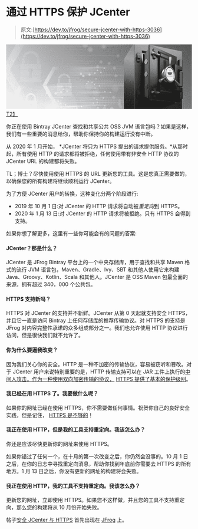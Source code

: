 # 通过 HTTPS 保护 JCenter

> 原文:[https://dev.to/jfrog/secure-jcenter-with-https-3036](https://dev.to/jfrog/secure-jcenter-with-https-3036)

[![](img/0dc21ec7214b02e65b0e46a41597ec8a.png)T2】](https://res.cloudinary.com/practicaldev/image/fetch/s--jc9Gbr26--/c_limit%2Cf_auto%2Cfl_progressive%2Cq_auto%2Cw_880/https://media.jfrog.com/wp-content/uploads/2019/09/06141558/JCenterprotocol-05.png)

你正在使用 Bintray JCenter 查找和共享公共 OSS JVM 语言包吗？如果是这样，我们有一些重要的消息给你，帮助你保持你的构建运行没有中断。

从 2020 年 1 月开始， *JCenter 将只为 HTTPS 提出的请求提供服务。*从那时起，所有使用 HTTP 的请求都将被拒绝，任何使用带有非安全 HTTP 协议的 JCenter URL 的构建都将失败。

TL；博士？尽快使用使用 HTTPS 的 URL 更新您的工具。这是您真正需要做的，以确保您的所有构建将继续顺利运行 JCenter。

为了方便 JCenter 用户的转换，这种变化分两个阶段进行:

*   2019 年 10 月 1 日:对 JCenter 的 HTTP 请求将自动被*重定向*到 HTTPS。
*   2020 年 1 月 13 日:对 JCenter 的 HTTP 请求将被拒绝。只有 HTTPS 会得到支持。

如果你想了解更多，这里有一些你可能会有的问题的答案:

#### [](#jcenter-whats-that)JCenter？那是什么？

JCenter 是 JFrog Bintray 平台上的一个中央存储库，用于查找和共享 Maven 格式的流行 JVM 语言包，Maven、Gradle、Ivy、SBT 和其他人使用它来构建 Java、Groovy、Kotlin、Scala 和其他人。JCenter 是 OSS Maven 包最全面的来源，拥有超过 340，000 个公共包。

#### HTTPS 支持新吗？

HTTPS 对 JCenter 的支持并不新鲜。JCenter 从第 0 天起就支持安全 HTTPS，并且它一直是访问 Bintray 上任何存储库的推荐传输协议。对 HTTPS 的支持是 JFrog 对内容完整性承诺的众多组成部分之一。我们也允许使用 HTTP 协议进行访问，但是很快我们就不允许了。

#### [](#why-are-you-forcing-me-to-change)你为什么要逼我改变？

因为我们关心你的安全。HTTP 是一种不加密的传输协议，容易被窃听和篡改。对于 JCenter 用户来说特别重要的是，HTTP 传输支持可以在 JAR 工件上执行的[中间人攻击。作为一种使用双向加密传输的协议，](https://medium.com/bugbountywriteup/want-to-take-over-the-java-ecosystem-all-you-need-is-a-mitm-1fc329d898fb) [HTTPS 提供了基本的保护级别](https://en.wikipedia.org/wiki/HTTPS)。

#### 我已经在用 HTTPS 了。我要做什么呢？

如果你的网址已经在使用 HTTPS，你不需要做任何事情。祝贺你自己的良好安全实践，但是记住， [HTTPS 是不够的](https://blog.bintray.com/2014/08/04/feel-secure-with-ssl-think-again/)！

#### 我正在使用 HTTP，但是我的工具支持重定向。我该怎么办？

你还是应该尽快更新你的网址来使用 HTTPS。

如果你错过了任何一个，在十月的第一次改变之后，你仍然会没事的。10 月 1 日之后，在你的日志中寻找重定向消息，帮助你找到年底前你需要去 HTTPS 的所有地方。1 月 13 日之后，你没有更新的网址的构建将会失败。

#### 我正在使用 HTTP，我的工具不支持重定向。我该怎么办？

更新您的网址，立即使用 HTTPS。如果您不这样做，并且您的工具不支持重定向，那么您的构建将从 10 月份开始失败。

帖子[安全 JCenter 与 HTTPS](https://jfrog.com/blog/secure-jcenter-with-https/) 首先出现在 [JFrog](https://jfrog.com) 上。